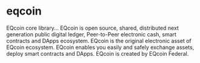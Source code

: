 # eqcoin
EQcoin core library...
  EQcoin is open source, shared, distributed next generation public digital ledger, Peer-to-Peer electronic cash, smart contracts and DApps ecosystem. EQcoin is the original electronic asset of EQcoin ecosystem. EQcoin enables you easily and safely exchange assets, deploy smart contracts and DApps. EQcoin is created by EQcoin Federal. 
